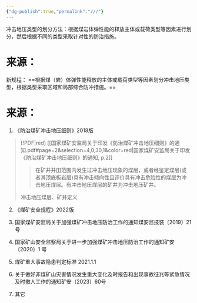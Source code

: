```yaml
---
{"dg-publish":true,"permalink":"///"}
---
```



冲击地压类型的划分方法：根据煤岩体弹性能的释放主体或载荷类型等因素进行划分，然后根据不同的类型采取针对性的防治措施。

# 来源：
新规程：
==根据煤（岩）体弹性能释放的主体或载荷类型等因素划分冲击地压类型，根据类型采取区域和局部综合防冲措施。==








# 来源：
1. 《防治煤矿冲击地压细则》2018版
> [!PDF|red] [[国家煤矿安监局关于印发《防治煤矿冲击地压细则》的通知.pdf#page=2&selection=4,0,30,1&color=red|国家煤矿安监局关于印发《防治煤矿冲击地压细则》的通知, p.2]]
> > 在矿井井⽥范围内发⽣过冲击地压现象的煤层，或者经鉴定煤层(或者其顶底板岩层)具有冲击倾向性且评价具有冲击危险性的煤层为冲击地压煤层。有冲击地压煤层的矿井为冲击地压矿井。
> 
> 冲击地压煤层、矿井定义


2. 《煤矿安全规程》2022版



3. 国家煤矿安监局关于加强煤矿冲击地压防治工作的通知煤安监技装〔2019〕21 号



4. 国家矿山安全监察局关于进一步加强煤矿冲击地压防治工作的通知矿安〔2020〕1 号




5. 煤矿重大事故隐患判定标准 2021.1.1



6. 关于做好⾮煤矿⼭灾害情况发⽣重⼤变化及时报告和出现事故征兆等紧急情况及时撤⼈⼯作的通知矿安〔2023〕60号



7. 其它